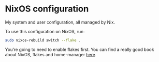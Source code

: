 # NixOS configuration

My system and user configuration, all managed by Nix.

To use this configuration on NixOS, run:

```bash
sudo nixos-rebuild switch --flake .
```

You're going to need to enable flakes first.
You can find a really good book about NixOS, flakes and home-manager [here](https://nixos-and-flakes.thiscute.world).
